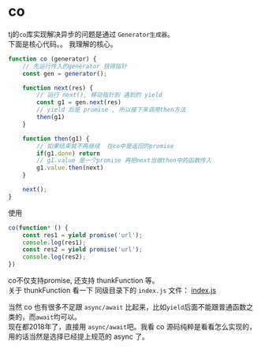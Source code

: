 # co

tj的`co`库实现解决异步的问题是通过 `Generator生成器`。   
下面是核心代码。。 我理解的核心。  
```javascript
function co (generator) {
    // 先运行传入的generator 获得指针
    const gen = generator();

    function next(res) {
        // 运行 next(), 移动指针到 遇到的 yield
        const g1 = gen.next(res)
        // yield 后是 promise , 所以接下来调用then方法
        then(g1)
    }

    function then(g1) {
        // 如果结束就不再继续  在co中是返回的promise
        if(g1.done) return 
        // g1.value 是一个promise 再把next当做then中的函数传入
        g1.value.then(next)
    }

    next();
}
```
使用  
```javascript
co(function* () {
    const res1 = yield promise('url');
    console.log(res1);
    const res2 = yield promise('url');
    console.log(res2);
})
```
co不仅支持promise, 还支持 thunkFunction 等。   
关于 thunkFunction 看一下 同级目录下的 `index.js` 文件： [index.js](https://github.com/cmcesummer/read_source_code/blob/master/co/index.js)   

当然 co 也有很多不足跟 `async/await` 比起来，比如`yield`后面不能跟普通函数之类的，而`await`均可以。  
现在都2018年了，直接用 `async/await`吧。我看 co 源码纯粹是看看怎么实现的，用的话当然是选择已经提上规范的 async 了。

